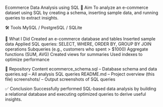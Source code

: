 Ecommerce Data Analysis using SQL
🎯 Aim
To analyze an e-commerce dataset using SQL by creating a schema, inserting sample data, and running queries to extract insights.

🛠 Tools
MySQL / PostgreSQL / SQLite

📝 What I Did
Created an e-commerce database and tables
Inserted sample data
Applied SQL queries:
                    SELECT, WHERE, ORDER BY, GROUP BY
                    JOIN operations
                    Subqueries (e.g., customers who spent > $1000)
                    Aggregate functions (SUM, AVG)
Created views for summaries
Used indexes to optimize performance

📂 Repository Content
ecommerce_schema.sql – Database schema and data
queries.sql – All analysis SQL queries
README.md – Project overview (this file)
screenshots/ – Output screenshots of SQL queries

✅ Conclusion
Successfully performed SQL-based data analysis by building a relational database and executing optimized queries to derive useful insights.
